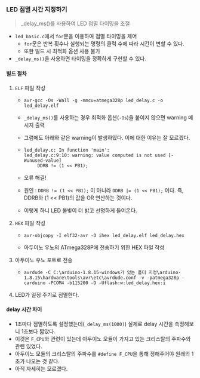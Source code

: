 ### LED 점멸 시간 지정하기

> _delay_ms()를 사용하여 LED 점멸 타이밍을 조절



- `led_basic.c`에서 `for`문을 이용하여 점멸 타이밍을 제어
  - `for`문은 반복 횟수나 실행되는 명령의 클럭 수에 따라 시간이 변할 수 있다.
  - 또한 빌드 시 최적화 옵션 사용 불가
- `_delay_ms()`을 사용하면 타이밍을 정확하게 구현할 수 있다.



#### 빌드 절차

1. `ELF` 파일 작성

   - ```
     avr-gcc -Os -Wall -g -mmcu=atmega328p led_delay.c -o led_delay.elf
     ```

   - `_delay_ms()`를 사용하는 경우 최적화 옵션(`-Os`)을 붙이지 않으면 warning 메시지 출력

   - 그럼에도 아래와 같은 warning이 발생하였다. 이에 대한 이유는 잘 모르겠다.

   - ```
     led_delay.c: In function 'main':
     led_delay.c:9:10: warning: value computed is not used [-Wunused-value]
          DDRB != (1 << PB1);
     ```

   - 오류 해결!

   - 원인 : `DDRB != (1 << PB1);` 이 아니라 `DDRB |= (1 << PB1);` 이다. 즉, DDRB와 (1 << PB1)의 값을 OR 연산하는 것이다. 

   - 이렇게 하니 LED 불빛이 더 밝고 선명하게 들어온다.

2. `HEX` 파일 작성

   - ```
     avr-objcopy -I elf32-avr -O ihex led_delay.elf led_delay.hex
     ```

   - 아두이노 우노의 ATmega328P에 전송하기 위한 HEX 파일 작성

3. 아두이노 우노 포트로 전송

   - ```
     avrdude -C C:\arduino-1.8.15-windows가 있는 폴더 지정\arduino-1.8.15\hardware\tools\avr\etc\avrdude.conf -v -patmega328p -carduino -PCOM4 -b115200 -D -Uflash:w:led_delay.hex:i
     ```


4. LED가 일정 주기로 점멸한다.



#### delay 시간 차이

- 1초마다 점멸하도록 설정했는데(`_delay_ms(1000)`) 실제로 delay 시간을 측정해보니 1초보다 짧았다.
- 이것은 `F_CPU`와 관련이 있는데 아두이노 모듈이 가지고 있는 크리스탈의 주파수와 관련 있었다.
- 아두이노 모듈의 크리스탈의 주파수를 `#define F_CPU`을 통해 정해주어야 원래의 1초가 나오는 것 같다.
- 아직 자세히는 모르겠다.



